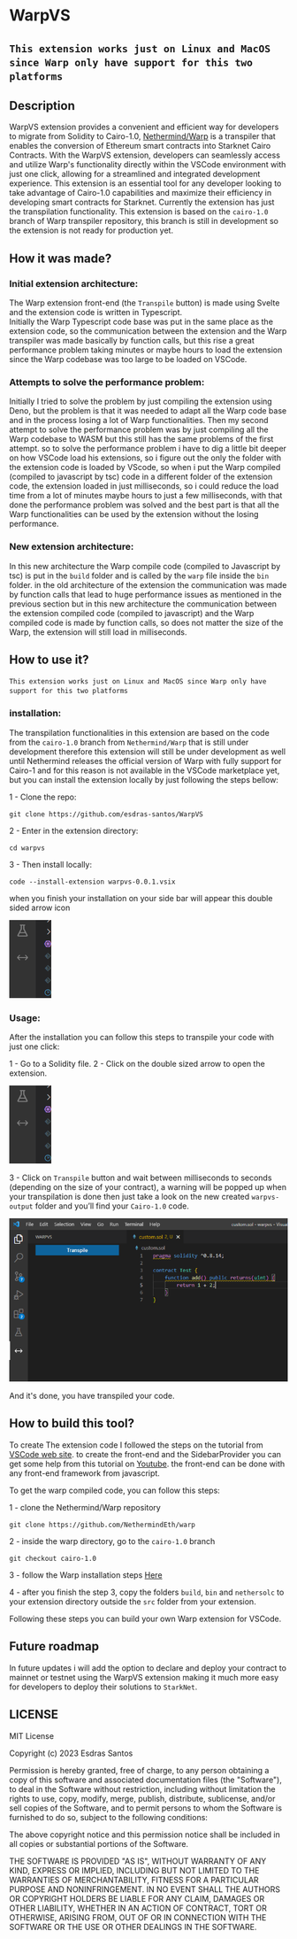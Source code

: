 # WarpVS

## `This extension works just on Linux and MacOS since Warp only have support for this two platforms`

## Description

WarpVS extension provides a convenient and efficient way for developers to migrate from Solidity to Cairo-1.0, [Nethermind/Warp](https://github.com/NethermindEth/warp) is a transpiler that enables the conversion of Ethereum smart contracts into Starknet Cairo Contracts. With the WarpVS extension, developers can seamlessly access and utilize Warp's functionality directly within the VSCode environment with just one click, allowing for a streamlined and integrated development experience. This extension is an essential tool for any developer looking to take advantage of Cairo-1.0 capabilities and maximize their efficiency in developing smart contracts for Starknet. Currently the extension has just the transpilation functionality. This extension is based on the `cairo-1.0` branch of Warp transpiler repository, this branch is still in development so the extension is not ready for production yet.


## How it was made?

### Initial extension architecture:

The Warp extension front-end (the `Transpile` button) is made using Svelte and the extension code is written in Typescript.  
Initially the Warp Typescript code base was put in the same place as the extension code, so the communication between the extension and the Warp transpiler was made basically by function calls, but this rise a great performance problem taking minutes or maybe hours to load the extension since the Warp codebase was too large to be loaded on VSCode.

### Attempts to solve the performance problem:

Initially I tried to solve the problem by just compiling the extension using Deno, but the problem is that it was needed to adapt all the Warp code base and in the process losing a lot of Warp functionalities. Then my second attempt to solve the performance problem was by just compiling all the Warp codebase to WASM but this still has the same problems of the first attempt. so to solve the performance problem i have to dig a little bit deeper on how VSCode load his extensions, so i figure out the only the folder with the extension code is loaded by VScode, so when i put the Warp compiled (compiled to javascript by tsc) code in a different folder of the extension code, the extension loaded in just milliseconds, so i could reduce the load time from a lot of minutes maybe hours to just a few milliseconds, with that done the performance problem was solved and the best part is that all the Warp functionalities can be used by the extension without the losing performance.

### New extension architecture:

In this new architecture the Warp compile code (compiled to Javascript by tsc) is put in the `build` folder and is called by the `warp` file inside the `bin` folder. in the old architecture of the extension the communication was made by function calls that lead to huge performance issues as mentioned in the previous section but in this new architecture the communication between the extension compiled code (compiled to javascript) and the Warp compiled code is made by function calls, so does not matter the size of the Warp, the extension will still load in milliseconds.

## How to use it?

`This extension works just on Linux and MacOS since Warp only have support for this two platforms`

### installation:

The transpilation functionalities in this extension are based on the code from the `cairo-1.0` branch from `Nethermind/Warp` that is still under development therefore this extension will still be under development as well until Nethermind releases the official version of Warp with fully support for Cairo-1 and for this reason is not available in the VSCode marketplace yet, but you can install the extension locally by just following the steps bellow:

1 - Clone the repo:

```shell
git clone https://github.com/esdras-santos/WarpVS
```

2 - Enter in the extension directory:

```shell
cd warpvs
```

3 - Then install locally:

```shell
code --install-extension warpvs-0.0.1.vsix
```

when you finish your installation on your side bar will appear this double sided arrow icon 

![warp icon](https://github.com/esdras-santos/WarpVS/blob/main/readme-media/double-sized-arrow.PNG?raw=true)


### Usage:

After the installation you can follow this steps to transpile your code with just one click:

1 - Go to a Solidity file.
2 - Click on the double sized arrow to open the extension.

![warp icon](https://github.com/esdras-santos/WarpVS/blob/main/readme-media/double-sized-arrow.PNG?raw=true)

3 - Click on `Transpile` button and wait between milliseconds to seconds (depending on the size of your contract), a warning will be popped up when your transpilation is done then just take a look on the new created `warpvs-output` folder and you’ll find your `Cairo-1.0` code.

![transpile button](https://github.com/esdras-santos/WarpVS/blob/main/readme-media/transpile-button.PNG?raw=true)

And it's done, you have transpiled your code.

## How to build this tool?

To create The extension code I followed the steps on the tutorial from [VSCode web site](https://code.visualstudio.com/api/get-started/your-first-extension). to create the front-end and the SidebarProvider you can get some help from this tutorial on [Youtube](https://youtu.be/a5DX5pQ9p5M). the front-end can be done with any front-end framework from javascript.

To get the warp compiled code, you can follow this steps:

1 - clone the Nethermind/Warp repository 
```shell
git clone https://github.com/NethermindEth/warp
```
2 - inside the warp directory, go to the `cairo-1.0` branch
```shell
git checkout cairo-1.0
```

3 - follow the Warp installation steps [Here](https://github.com/NethermindEth/warp/blob/develop/contributing.md#installation)

4 - after you finish the step 3, copy the folders `build`, `bin` and `nethersolc` to your extension directory outside the `src` folder from your extension.

Following these steps you can build your own Warp extension for VSCode.

## Future roadmap

In future updates i will add the option to declare and deploy your contract to mainnet or testnet using the WarpVS extension making it much more easy for developers to deploy their solutions to `StarkNet`.

## LICENSE

MIT License

Copyright (c) 2023 Esdras Santos

Permission is hereby granted, free of charge, to any person obtaining a copy of this software and associated documentation files (the "Software"), to deal in the Software without restriction, including without limitation the rights to use, copy, modify, merge, publish, distribute, sublicense, and/or sell copies of the Software, and to permit persons to whom the Software is furnished to do so, subject to the following conditions:

The above copyright notice and this permission notice shall be included in all copies or substantial portions of the Software.

THE SOFTWARE IS PROVIDED "AS IS", WITHOUT WARRANTY OF ANY KIND, EXPRESS OR IMPLIED, INCLUDING BUT NOT LIMITED TO THE WARRANTIES OF MERCHANTABILITY, FITNESS FOR A PARTICULAR PURPOSE AND NONINFRINGEMENT. IN NO EVENT SHALL THE AUTHORS OR COPYRIGHT HOLDERS BE LIABLE FOR ANY CLAIM, DAMAGES OR OTHER LIABILITY, WHETHER IN AN ACTION OF CONTRACT, TORT OR OTHERWISE, ARISING FROM, OUT OF OR IN CONNECTION WITH THE SOFTWARE OR THE USE OR OTHER DEALINGS IN THE SOFTWARE.
